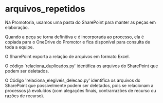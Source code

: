 # arquivos_repetidos

Na Promotoria, usamos uma pasta do SharePoint para manter as peças em elaboração.

Quando a peça se torna definitiva e é incorporada ao processo, ela é copiada para o OneDrive do Promotor e fica disponível para consulta de toda a equipe.

O SharePoint exporta a relação de arquivos em formato Excel.

O código 'relaciona_duplicados.py' identifica os arquivos do SharePoint que podem ser deletados.

O Código 'relaciona_elegiveis_delecao.py' identifica os arquivos do SharePoint que possivelmente podem ser deletados, pois se relacionam a processos já evoluídos (com alegações finais, contrarrazões de recurso ou razões de recurso).
